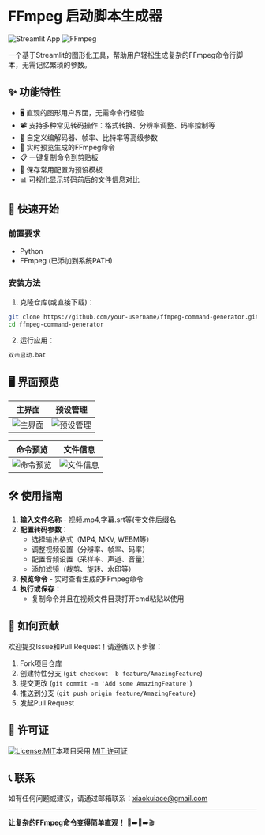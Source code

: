 # FFmpeg 启动脚本生成器

![Streamlit App](https://img.shields.io/badge/Streamlit-FF4B4B?style=for-the-badge&logo=Streamlit&logoColor=white)
![FFmpeg](https://img.shields.io/badge/FFmpeg-007808?style=for-the-badge&logo=ffmpeg&logoColor=white)

一个基于Streamlit的图形化工具，帮助用户轻松生成复杂的FFmpeg命令行脚本，无需记忆繁琐的参数。


## ✨ 功能特性

- 🖥️ 直观的图形用户界面，无需命令行经验
- 📽️ 支持多种常见转码操作：格式转换、分辨率调整、码率控制等
- 🔧 自定义编解码器、帧率、比特率等高级参数
- 🔄 实时预览生成的FFmpeg命令
- 📋 一键复制命令到剪贴板
- 💾 保存常用配置为预设模板
- 📊 可视化显示转码前后的文件信息对比

## 🚀 快速开始

### 前置要求
- Python
- FFmpeg (已添加到系统PATH)

### 安装方法

1. 克隆仓库(或直接下载)：
```bash
git clone https://github.com/your-username/ffmpeg-command-generator.git
cd ffmpeg-command-generator
```
2. 运行应用：
```bash
双击启动.bat
```
## 🖥️ 界面预览

| 主界面 | 预设管理 |
|-------|----------|
| ![主界面](https://via.placeholder.com/400x250/2D3748/FFFFFF?text=FFmpeg+Generator+Main) | ![预设管理](https://via.placeholder.com/400x250/2D3748/FFFFFF?text=Preset+Management) |

| 命令预览 | 文件信息 |
|----------|----------|
| ![命令预览](https://via.placeholder.com/400x250/2D3748/FFFFFF?text=Command+Preview) | ![文件信息](https://via.placeholder.com/400x250/2D3748/FFFFFF?text=File+Metadata) |

## 🛠️ 使用指南

1. **输入文件名称** - 视频.mp4,字幕.srt等(带文件后缀名
2. **配置转码参数**：
   - 选择输出格式（MP4, MKV, WEBM等）
   - 调整视频设置（分辨率、帧率、码率）
   - 配置音频设置（采样率、声道、音量）
   - 添加滤镜（裁剪、旋转、水印等）
3. **预览命令** - 实时查看生成的FFmpeg命令
4. **执行或保存**：
   - 复制命令并且在视频文件目录打开cmd粘贴以使用

## 🤝 如何贡献

欢迎提交Issue和Pull Request！请遵循以下步骤：

1. Fork项目仓库
2. 创建特性分支 (`git checkout -b feature/AmazingFeature`)
3. 提交更改 (`git commit -m 'Add some AmazingFeature'`)
4. 推送到分支 (`git push origin feature/AmazingFeature`)
5. 发起Pull Request

## 📜 许可证

[![License:MIT](https://img.shields.io/badge/License-MIT-yellow.svg)](https://opensource.org/licenses/MIT)本项目采用 [MIT 许可证](LICENSE)

## 📞 联系

如有任何问题或建议，请通过邮箱联系：xiaokuiace@gmail.com

---

**让复杂的FFmpeg命令变得简单直观！** 🎥➡️🔄➡️🎬
